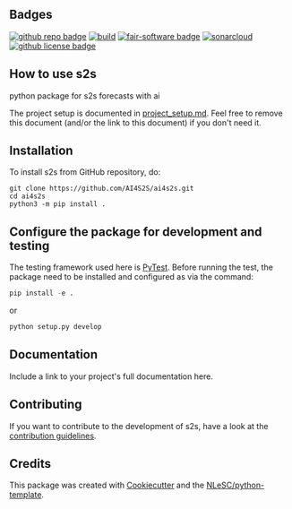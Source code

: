 ## Badges

[![github repo badge](https://img.shields.io/badge/github-repo-000.svg?logo=github&labelColor=gray&color=blue)](https://github.com/AI4S2S/ai4s2s)
[![build](https://github.com/AI4S2S/ai4s2s/actions/workflows/build.yml/badge.svg)](https://github.com/AI4S2S/ai4s2s/actions/workflows/build.yml)
[![fair-software badge](https://img.shields.io/badge/fair--software.eu-%E2%97%8F%20%20%E2%97%8F%20%20%E2%97%8F%20%20%E2%97%8F%20%20%E2%97%8B-yellow)](https://fair-software.eu)
[![sonarcloud](https://github.com/AI4S2S/ai4s2s/actions/workflows/sonarcloud.yml/badge.svg)](https://github.com/AI4S2S/ai4s2s/actions/workflows/sonarcloud.yml)
[![github license badge](https://img.shields.io/github/license/AI4S2S/ai4s2s)](https://github.com/AI4S2S/ai4s2s)
<!-- [![Documentation Status](https://readthedocs.org/projects/ai4s2s/badge/?version=latest)](https://ai4s2s.readthedocs.io/en/latest/?badge=latest) -->
<!-- [![workflow scc badge](https://sonarcloud.io/api/project_badges/measure?project=AI4S2S_ai4s2s&metric=coverage)](https://sonarcloud.io/dashboard?id=AI4S2S_ai4s2s) -->
<!-- [![RSD](https://img.shields.io/badge/rsd-s2s-00a3e3.svg)](https://www.research-software.nl/software/s2s) -->
<!-- [![workflow pypi badge](https://img.shields.io/pypi/v/s2s.svg?colorB=blue)](https://pypi.python.org/project/s2s/) -->
<!-- [![DOI](https://zenodo.org/badge/DOI/<replace-with-created-DOI>.svg)](https://doi.org/<replace-with-created-DOI>) -->

## How to use s2s

python package for s2s forecasts with ai

The project setup is documented in [project_setup.md](docs/project_setup.md). Feel free to remove this document (and/or the link to this document) if you don't need it.

## Installation

To install s2s from GitHub repository, do:

```console
git clone https://github.com/AI4S2S/ai4s2s.git
cd ai4s2s
python3 -m pip install .
```

## Configure the package for development and testing
The testing framework used here is [PyTest](https://pytest.org). Before running the test, the package need to be installed and configured as via the command:

```py
pip install -e .
```
or
```py
python setup.py develop
```

## Documentation

Include a link to your project's full documentation here.

## Contributing

If you want to contribute to the development of s2s,
have a look at the [contribution guidelines](docs/CONTRIBUTING.md).

## Credits

This package was created with [Cookiecutter](https://github.com/audreyr/cookiecutter) and the [NLeSC/python-template](https://github.com/NLeSC/python-template).
